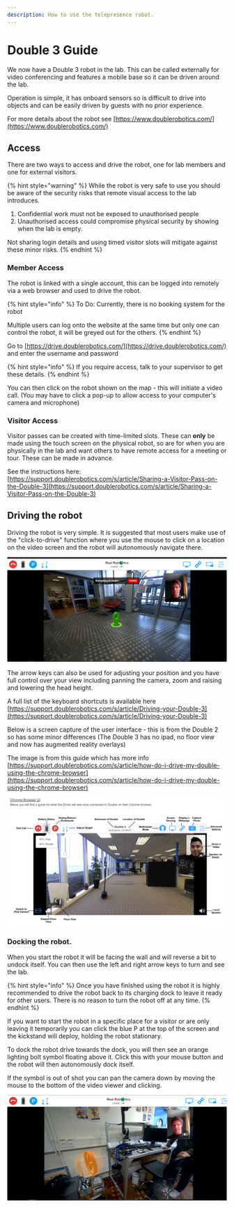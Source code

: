 ```yaml
---
description: How to use the telepresence robot.
---
```


# Double 3 Guide

We now have a Double 3 robot in the lab. This can be called externally for video conferencing and features a mobile base so it can be driven around the lab.

Operation is simple, it has onboard sensors so is difficult to drive into objects and can be easily driven by guests with no prior experience.

For more details about the robot see [https://www.doublerobotics.com/](https://www.doublerobotics.com/) 

## Access

There are two ways to access and drive the robot, one for lab members and one for external visitors.

{% hint style="warning" %}
While the robot is very safe to use you should be aware of the security risks that remote visual access to the lab introduces.

1. Confidential work must not be exposed to unauthorised people
2. Unauthorised access could compromise physical security by showing when the lab is empty.

Not sharing login details and using timed visitor slots will mitigate against these minor risks.
{% endhint %}

### Member Access

 The robot is linked with a single account, this can be logged into remotely via a web browser and used to drive the robot. 

{% hint style="info" %}
To Do: Currently, there is no booking system for the robot

Multiple users can log onto the website at the same time but only one can control the robot, it will be greyed out for the others.
{% endhint %}

Go to [https://drive.doublerobotics.com/](https://drive.doublerobotics.com/) and enter the username and password

{% hint style="info" %}
If you require access, talk to your supervisor to get these details. 
{% endhint %}

You can then click on the robot shown on the map - this will initiate a video call. \(You may have to click a pop-up to allow access to your computer's camera and microphone\)

### Visitor Access

Visitor passes can be created with time-limited slots. These can **only** be made using the touch screen on the physical robot, so are for when you are physically in the lab and want others to have remote access for a meeting or tour. These can be made in advance. 

See the instructions here: [https://support.doublerobotics.com/s/article/Sharing-a-Visitor-Pass-on-the-Double-3](https://support.doublerobotics.com/s/article/Sharing-a-Visitor-Pass-on-the-Double-3)

## Driving the robot

Driving the robot is very simple. It is suggested that most users make use of the "click-to-drive" function where you use the mouse to click on a location on the video screen and the robot will autonomously navigate there. 

![](.gitbook/assets/annotation-2020-07-16-103336.png)

The arrow keys can also be used for adjusting your position and you have full control over your view including panning the camera, zoom and raising and lowering the head height.

A full list of the keyboard shortcuts is available here [https://support.doublerobotics.com/s/article/Driving-your-Double-3](https://support.doublerobotics.com/s/article/Driving-your-Double-3)

Below is a screen capture of the user interface - this is from the Double 2 so has some minor differences \(The Double 3 has no ipad, no floor view and now has augmented reality overlays\)

The image is from this guide which has more info [https://support.doublerobotics.com/s/article/how-do-i-drive-my-double-using-the-chrome-browser](https://support.doublerobotics.com/s/article/how-do-i-drive-my-double-using-the-chrome-browser)

![](.gitbook/assets/image.png)

### Docking the robot.

When you start the robot it will be facing the wall and will reverse a bit to undock itself. You can then use the left and right arrow keys to turn and see the lab. 

{% hint style="info" %}
Once you have finished using the robot it is highly recommended to drive the robot back to its charging dock to leave it ready for other users. There is no reason to turn the robot off at any time. 
{% endhint %}

If you want to start the robot in a specific place for a visitor or are only leaving it temporarily you can click the blue P at the top of the screen and the kickstand will deploy, holding the robot stationary. 

To dock the robot drive towards the dock, you will then see an orange lighting bolt symbol floating above it. Click this with your mouse button and the robot will then autonomously dock itself. 

If the symbol is out of shot you can pan the camera down by moving the mouse to the bottom of the video viewer and clicking. 

![Charging Dock Symbol](.gitbook/assets/annotation-2020-07-16-103538.png)

